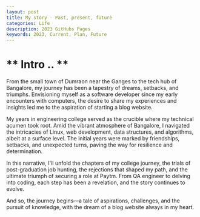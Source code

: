 ```yaml
---
layout: post
title: My story - Past, present, future
categories: Life
description: 2023 GitHubs Pages
keywords: 2023, Current, Plan, Future
---
```


# ** Intro .. **

From the small town of Dumraon near the Ganges to the tech hub of Bangalore, my journey has been a tapestry of dreams, setbacks, and triumphs. Envisioning myself as a software developer since my early encounters with computers, the desire to share my experiences and insights led me to the aspiration of starting a blog website.

My years in engineering college served as the crucible where my technical acumen took root. Amid the vibrant atmosphere of Bangalore, I navigated the intricacies of Linux, web development, data structures, and algorithms, albeit at a surface level. The initial years were marked by friendships, setbacks, and unexpected turns, paving the way for resilience and determination.

In this narrative, I'll unfold the chapters of my college journey, the trials of post-graduation job hunting, the rejections that shaped my path, and the ultimate triumph of securing a role at Paytm. From QA engineer to delving into coding, each step has been a revelation, and the story continues to evolve.

And so, the journey begins—a tale of aspirations, challenges, and the pursuit of knowledge, with the dream of a blog website always in my heart.

